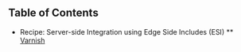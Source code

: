 ## Table of Contents

* Recipe: Server-side Integration using Edge Side Includes (ESI)
** [Varnish](https://github.com/thaihuynh1717/fictional-waffle/tree/master/Varnish)

